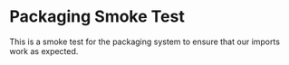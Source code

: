 # Packaging Smoke Test

This is a smoke test for the packaging system
to ensure that our imports work as expected.

